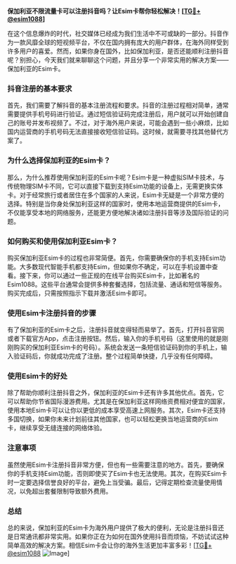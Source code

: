**保加利亚不限流量卡可以注册抖音吗？让Esim卡帮你轻松解决！[[TG💪+ @esim1088](https://t.me/s/esim1088)]**

在这个信息爆炸的时代，社交媒体已经成为我们生活中不可或缺的一部分。抖音作为一款风靡全球的短视频平台，不仅在国内拥有庞大的用户群体，在海外同样受到许多用户的喜爱。然而，如果你身在国外，比如保加利亚，是否还能顺利注册抖音呢？别担心，今天我们就来聊聊这个问题，并且分享一个非常实用的解决方案——保加利亚的Esim卡。

### 抖音注册的基本要求

首先，我们需要了解抖音的基本注册流程和要求。抖音的注册过程相对简单，通常需要提供手机号码进行验证。通过短信验证码完成注册后，用户就可以开始创建自己的账号并发布视频了。不过，对于海外用户来说，可能会遇到一些小麻烦，比如国内运营商的手机号码无法直接接收短信验证码。这时候，就需要寻找其他替代方案了。

### 为什么选择保加利亚的Esim卡？

那么，为什么推荐使用保加利亚的Esim卡呢？Esim卡是一种虚拟SIM卡技术，与传统物理SIM卡不同，它可以直接下载到支持Esim功能的设备上，无需更换实体卡。对于经常旅行或者居住在多个国家的人来说，Esim卡无疑是一个非常方便的选择。特别是当你身处保加利亚这样的国家时，使用本地运营商提供的Esim卡，不仅能享受本地的网络服务，还能更方便地解决诸如注册抖音等涉及国际验证的问题。

### 如何购买和使用保加利亚Esim卡？

购买保加利亚Esim卡的过程也非常简便。首先，你需要确保你的手机支持Esim功能。大多数现代智能手机都支持Esim，但如果你不确定，可以在手机设置中查看。接下来，你可以通过一些正规的在线平台购买Esim卡，比如著名的Esim1088。这些平台通常会提供多种套餐选择，包括流量、通话和短信等服务。购买完成后，只需按照指示下载并激活Esim卡即可。

### 使用Esim卡注册抖音的步骤

有了保加利亚的Esim卡之后，注册抖音就变得轻而易举了。首先，打开抖音官网或者下载官方App，点击注册按钮。然后，输入你的手机号码（这里使用的就是刚刚购买的保加利亚Esim卡的号码）。系统会发送一条短信验证码到你的手机上，输入验证码后，你就成功完成了注册。整个过程简单快捷，几乎没有任何障碍。

### 使用Esim卡的好处

除了帮助你顺利注册抖音之外，保加利亚的Esim卡还有许多其他优点。首先，它可以帮助你节省国际漫游费用。尤其是在保加利亚这样网络资费相对便宜的国家，使用本地Esim卡可以让你以更低的成本享受高速上网服务。其次，Esim卡还支持多国切换，如果你未来计划前往其他国家，也可以轻松更换当地运营商的Esim卡，继续享受无缝连接的网络体验。

### 注意事项

虽然使用Esim卡注册抖音非常方便，但也有一些需要注意的地方。首先，要确保你的手机支持Esim功能，否则即使买了Esim卡也无法使用。其次，在购买Esim卡时一定要选择信誉良好的平台，避免上当受骗。最后，记得定期检查流量使用情况，以免超出套餐限制导致额外费用。

### 总结

总的来说，保加利亚的Esim卡为海外用户提供了极大的便利，无论是注册抖音还是日常通讯都非常实用。如果你正在为如何在国外使用抖音而烦恼，不妨试试这种简单高效的解决方案。相信Esim卡会让你的海外生活更加丰富多彩！[[TG💪+ @esim1088](https://t.me/s/esim1088) ![Image](https://i.postimg.cc/4NQfJmqS/Snipaste-2025-05-13-00-14-12.png)]